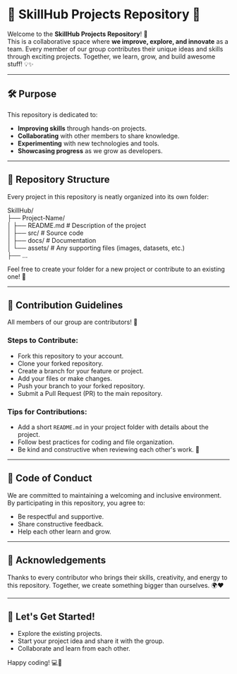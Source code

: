 # 🌟 **SkillHub Projects Repository** 🌟

Welcome to the **SkillHub Projects Repository**! 🚀  
This is a collaborative space where **we improve, explore, and innovate** as a team. Every member of our group contributes their unique ideas and skills through exciting projects. Together, we learn, grow, and build awesome stuff! 💡✨  

---

## **🛠 Purpose**  
This repository is dedicated to:  
- **Improving skills** through hands-on projects.  
- **Collaborating** with other members to share knowledge.  
- **Experimenting** with new technologies and tools.  
- **Showcasing progress** as we grow as developers.  

---

## **📁 Repository Structure**  
Every project in this repository is neatly organized into its own folder:  

SkillHub/  
├── Project-Name/  
│   ├── README.md  # Description of the project  
│   ├── src/       # Source code  
│   ├── docs/      # Documentation  
│   └── assets/    # Any supporting files (images, datasets, etc.)  
├── ...  

Feel free to create your folder for a new project or contribute to an existing one! 🎯  

---

## **🤝 Contribution Guidelines**  
All members of our group are contributors! 🎉  

### Steps to Contribute:  
- Fork this repository to your account.  
- Clone your forked repository.  
- Create a branch for your feature or project.  
- Add your files or make changes.  
- Push your branch to your forked repository.  
- Submit a Pull Request (PR) to the main repository.  

### Tips for Contributions:  
- Add a short `README.md` in your project folder with details about the project.  
- Follow best practices for coding and file organization.  
- Be kind and constructive when reviewing each other's work. 🙌  

---

## **📜 Code of Conduct**  
We are committed to maintaining a welcoming and inclusive environment. By participating in this repository, you agree to:  
- Be respectful and supportive.  
- Share constructive feedback.  
- Help each other learn and grow.  

---

## **🌟 Acknowledgements**  
Thanks to every contributor who brings their skills, creativity, and energy to this repository. Together, we create something bigger than ourselves. 🌍❤️  

---

## **📢 Let's Get Started!**  
- Explore the existing projects.  
- Start your project idea and share it with the group.  
- Collaborate and learn from each other.  

Happy coding! 💻🎉  
